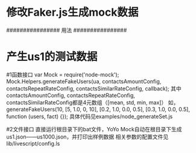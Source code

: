 # 修改Faker.js生成mock数据

################ 用法 ################
# 产生us1的测试数据

#1函数接口
var Mock = require('node-mock');
Mock.Helpers.generateFakeUsers(ua, contactsAmountConfig, contactsRepeatRateConfig, contactsSimilarRateConfig, callback);
其中contactsAmountConfig, contactsRepeatRateConfig, contactsSimilarRateConfig都是4元数组（[mean, std, min, max]）
如，generateFakeUsers(10, [5, 1.0, 0, 10], [0.2, 1.0, 0.0, 0.5], [0.3, 1.0, 0.0, 0.5], function (users, fact) {});
具体代码见examples/node_generateSet.js

#2文件接口
直接运行根目录下的bat文件，YoYo Mock自动在根目录下生成us1.json——us1000.json，并打印出样例数据
相关参数的配置文件见lib/livescript/config.ls
